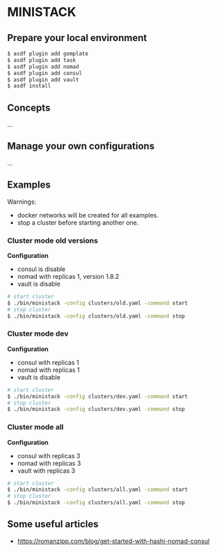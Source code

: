 # MINISTACK

## Prepare your local environment

```sh
$ asdf plugin add gomplate
$ asdf plugin add task
$ asdf plugin add nomad
$ asdf plugin add consul
$ asdf plugin add vault
$ asdf install
```

## Concepts

...

## Manage your own configurations

...

## Examples

Warnings:
* docker networks will be created for all examples.
* stop a cluster before starting another one.

### Cluster mode old versions

__Configuration__
* consul is disable
* nomad with replicas 1, version 1.8.2
* vault is disable

```sh
# start cluster
$ ./bin/ministack -config clusters/old.yaml -command start
# stop cluster
$ ./bin/ministack -config clusters/old.yaml -command stop
```

### Cluster mode dev

__Configuration__
* consul with replicas 1
* nomad with replicas 1
* vault is disable

```sh
# start cluster
$ ./bin/ministack -config clusters/dev.yaml -command start
# stop cluster
$ ./bin/ministack -config clusters/dev.yaml -command stop
```

### Cluster mode all

__Configuration__
* consul with replicas 3
* nomad with replicas 3
* vault with replicas 3

```sh
# start cluster
$ ./bin/ministack -config clusters/all.yaml -command start
# stop cluster
$ ./bin/ministack -config clusters/all.yaml -command stop
```

## Some useful articles

* https://romanzipp.com/blog/get-started-with-hashi-nomad-consul
